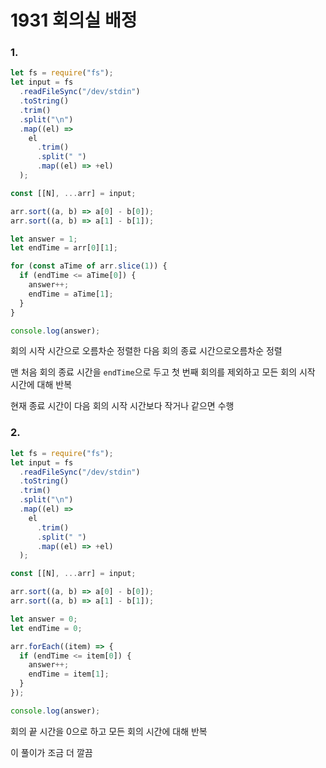 # 1931 회의실 배정

### 1.

```javascript
let fs = require("fs");
let input = fs
  .readFileSync("/dev/stdin")
  .toString()
  .trim()
  .split("\n")
  .map((el) =>
    el
      .trim()
      .split(" ")
      .map((el) => +el)
  );

const [[N], ...arr] = input;

arr.sort((a, b) => a[0] - b[0]);
arr.sort((a, b) => a[1] - b[1]);

let answer = 1;
let endTime = arr[0][1];

for (const aTime of arr.slice(1)) {
  if (endTime <= aTime[0]) {
    answer++;
    endTime = aTime[1];
  }
}

console.log(answer);
```

회의 시작 시간으로 오름차순 정렬한 다음 회의 종료 시간으로오름차순 정렬

맨 처음 회의 종료 시간을 `endTime`으로 두고 첫 번째 회의를 제외하고 모든 회의 시작 시간에 대해 반복

현재 종료 시간이 다음 회의 시작 시간보다 작거나 같으면 수행



### 2.

```javascript
let fs = require("fs");
let input = fs
  .readFileSync("/dev/stdin")
  .toString()
  .trim()
  .split("\n")
  .map((el) =>
    el
      .trim()
      .split(" ")
      .map((el) => +el)
  );

const [[N], ...arr] = input;

arr.sort((a, b) => a[0] - b[0]);
arr.sort((a, b) => a[1] - b[1]);

let answer = 0;
let endTime = 0;

arr.forEach((item) => {
  if (endTime <= item[0]) {
    answer++;
    endTime = item[1];
  }
});

console.log(answer);
```

회의 끝 시간을 0으로 하고 모든 회의 시간에 대해 반복

이 풀이가 조금 더 깔끔

